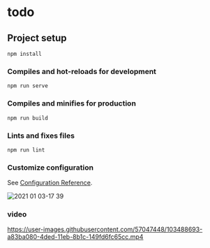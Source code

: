 # todo

## Project setup

```
npm install
```

### Compiles and hot-reloads for development

```
npm run serve
```

### Compiles and minifies for production

```
npm run build
```

### Lints and fixes files

```
npm run lint
```

### Customize configuration

See [Configuration Reference](https://cli.vuejs.org/config/).

![2021 01 03-17 39](https://user-images.githubusercontent.com/57047448/103488726-04062980-4dee-11eb-8fdd-4c3d463929c6.png)

### video
https://user-images.githubusercontent.com/57047448/103488693-a83ba080-4ded-11eb-8b1c-149fd6fc65cc.mp4

